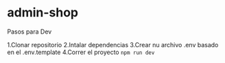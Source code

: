 # admin-shop

Pasos para Dev

1.Clonar repositorio
2.Intalar dependencias
3.Crear nu archivo .env basado en el .env.template
4.Correr el proyecto `npm run dev`
